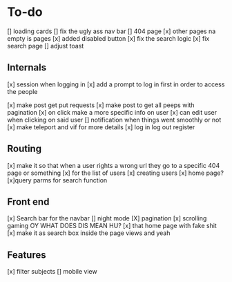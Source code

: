 # To-do

[] loading cards
[] fix the ugly ass nav bar
[] 404 page
[x] other pages na empty is pages
[x] added disabled button
[x] fix the search logic
[x] fix search page
[] adjust toast

## Internals

[x] session when logging in
[x] add a prompt to log in first in order to access the people

[x] make post get put requests
[x] make post to get all peeps with pagination
[x] on click make a more specific info on user
[x] can edit user when clicking on said user
[] notification when things went smoothly or not
[x] make teleport and vif for more details
[x] log in log out register

## Routing

[x] make it so that when a user rights a wrong url they go to a specific 404 page or something
[x] for the list of users
[x] creating users
[x] home page?
[x]query parms for search function

## Front end

[x] Search bar for the navbar
[] night mode
[X] pagination
[x] scrolling gaming OY WHAT DOES DIS MEAN HU?
[x] that home page with fake shit
[x] make it as search box inside the page views and yeah

## Features

[x] filter subjects
[] mobile view
